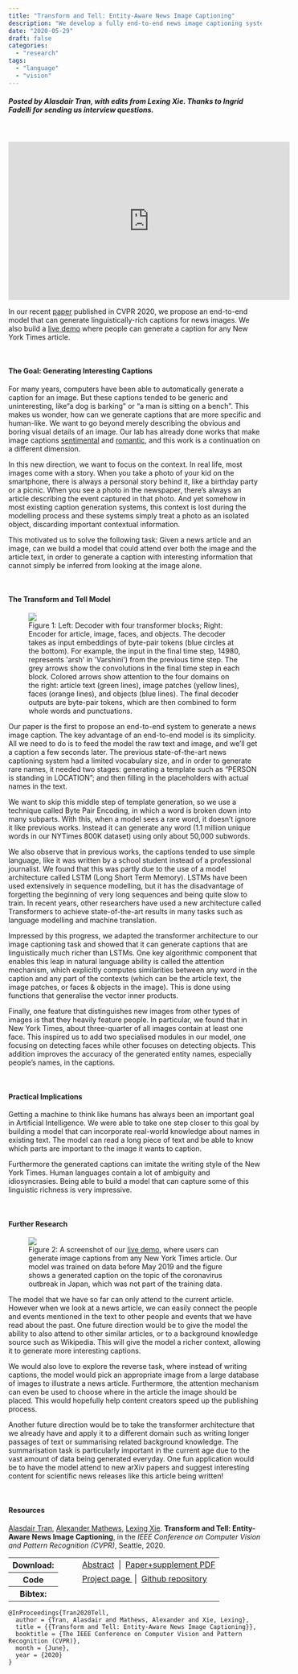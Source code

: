 ```yaml
---
title: "Transform and Tell: Entity-Aware News Image Captioning"
description: "We develop a fully end-to-end news image captioning system that can generate entity names."
date: "2020-05-29"
draft: false
categories:
  - "research"
tags:
  - "language"
  - "vision"
---
```


##### Posted by _Alasdair Tran_, with edits from _Lexing Xie_. Thanks to _Ingrid Fadelli_ for sending us interview questions. <br /><p />

<br/>

<p align="center">
<iframe width="560" height="315" src="https://www.youtube.com/embed/lei1VOJbf40" frameborder="0" allow="accelerometer; autoplay; encrypted-media; gyroscope; picture-in-picture" allowfullscreen></iframe>
</p>

In our recent [paper](https://arxiv.org/abs/2004.08070) published in CVPR 2020,
we propose an end-to-end model that can generate linguistically-rich captions
for news images. We also build a [live demo](https://transform-and-tell.ml/)
where people can generate a caption for any New York Times article.

<!--more-->

<br/>

#### **The Goal: Generating Interesting Captions**

For many years, computers have been able to automatically generate a caption
for an image. But these captions tended to be generic and uninteresting, like“a
dog is barking” or “a man is sitting on a bench”. This makes us wonder, how can
we generate captions that are more specific and human-like. We want to go
beyond merely describing the obvious and boring visual details of an image. Our
lab has already done works that make image captions
[sentimental](http://cm.cecs.anu.edu.au/post/senticap/) and
[romantic](http://cm.cecs.anu.edu.au/post/semstyle/), and this work is a
continuation on a different dimension.

In this new direction, we want to focus on the context. In real life, most
images come with a story. When you take a photo of your kid on the smartphone,
there is always a personal story behind it, like a birthday party or a picnic.
When you see a photo in the newspaper, there’s always an article describing the
event captured in that photo. And yet somehow in most existing caption
generation systems, this context is lost during the modelling process and these
systems simply treat a photo as an isolated object, discarding important
contextual information.

This motivated us to solve the following task: Given a news article and an
image, can we build a model that could attend over both the image and the
article text, in order to generate a caption with interesting information that
cannot simply be inferred from looking at the image alone.

<br/>

#### **The Transform and Tell Model**

<figure class="asn-fig asn-left" style="max-width: 750px;">
    <img src="/img/tell/model.jpg">
    <figcaption>
    Figure 1: Left: Decoder with four transformer blocks; Right: Encoder for
    article, image, faces, and objects. The decoder takes as input embeddings of
    byte-pair tokens (blue circles at the bottom). For example, the input in the
    final time step, 14980, represents 'arsh' in 'Varshini') from the previous time
    step. The grey arrows show the convolutions in the final time step in each
    block. Colored arrows show attention to the four domains on the right: article
    text (green lines), image patches (yellow lines), faces (orange lines), and
    objects (blue lines). The final decoder outputs are byte-pair tokens, which are
    then combined to form whole words and punctuations.
    </figcaption>
</figure>

Our paper is the first to propose an end-to-end system to generate a news image
caption. The key advantage of an end-to-end model is its simplicity. All we
need to do is to feed the model the raw text and image, and we’ll get a caption
a few seconds later. The previous state-of-the-art news captioning system had a
limited vocabulary size, and in order to generate rare names, it needed two
stages: generating a template such as “PERSON is standing in LOCATION”; and
then filling in the placeholders with actual names in the text.

We want to skip this middle step of template generation, so we use a technique
called Byte Pair Encoding, in which a word is broken down into many subparts.
With this, when a model sees a rare word, it doesn’t ignore it like previous
works. Instead it can generate any word (1.1 million unique words in our
NYTimes 800K dataset) using only about 50,000 subwords.

We also observe that in previous works, the captions tended to use simple
language, like it was written by a school student instead of a professional
journalist. We found that this was partly due to the use of a model
architecture called LSTM (Long Short Term Memory). LSTMs have been used
extensively in sequence modelling, but it has the disadvantage of forgetting
the beginning of very long sequences and being quite slow to train. In recent
years, other researchers have used a new architecture called Transformers to
achieve state-of-the-art results in many tasks such as language modelling and
machine translation.

Impressed by this progress, we adapted the transformer architecture to our
image captioning task and showed that it can generate captions that are
linguistically much richer than LSTMs. One key algorithmic component that
enables this leap in natural language ability is called the attention
mechanism, which explicitly computes similarities between any word in the
caption and any part of the contexts (which can be the article text, the image
patches, or faces & objects in the image). This is done using functions that
generalise the vector inner products.

Finally, one feature that distinguishes new images from other types of images
is that they heavily feature people. In particular, we found that in New York
Times, about three-quarter of all images contain at least one face. This
inspired us to add two specialised modules in our model, one focusing on
detecting faces while other focuses on detecting objects. This addition
improves the accuracy of the generated entity names, especially people’s names,
in the captions.

<br/>

#### **Practical Implications**

Getting a machine to think like humans has always been an important goal in
Artificial Intelligence. We were able to take one step closer to this goal by
building a model that can incorporate real-world knowledge about names in
existing text. The model can read a long piece of text and be able to know
which parts are important to the image it wants to caption.

Furthermore the generated captions can imitate the writing style of the New
York Times. Human languages contain a lot of ambiguity and idiosyncrasies.
Being able to build a model that can capture some of this linguistic richness
is very impressive.

<br/>

#### **Further Research**

<figure class="asn-fig asn-left" style="max-width: 750px;">
    <img src="/img/tell/demo.gif">
    <figcaption>
    Figure 2: A screenshot of our <a href="https://transform-and-tell.ml/">live demo</a>,
    where users can generate image captions from any New York Times article.
    Our model was trained on data before May 2019 and the figure shows
    a generated caption on the topic of the coronavirus outbreak in Japan,
    which was not part of the training data.
    </figcaption>
</figure>

The model that we have so far can only attend to the current article. However
when we look at a news article, we can easily connect the people and events
mentioned in the text to other people and events that we have read about the
past. One future direction would be to give the model the ability to also
attend to other similar articles, or to a background knowledge source such as
Wikipedia. This will give the model a richer context, allowing it to generate
more interesting captions.

We would also love to explore the reverse task, where instead of writing
captions, the model would pick an appropriate image from a large database of
images to illustrate a news article. Furthermore, the attention mechanism can
even be used to choose where in the article the image should be placed. This
would hopefully help content creators speed up the publishing process.

Another future direction would be to take the transformer architecture that we
already have and apply it to a different domain such as writing longer passages
of text or summarising related background knowledge. The summarisation task is
particularly important in the current age due to the vast amount of data being
generated everyday. One fun application would be to have the model attend to
new arXiv papers and suggest interesting content for scientific news releases
like this article being written!

<br/>

#### **Resources**

[Alasdair Tran](https://scholar.google.com/citations?user=_YRmXNEAAAAJ),
[Alexander Mathews](https://scholar.google.com.au/citations?user=tqUubvMAAAAJ),
[Lexing Xie](http://users.cecs.anu.edu.au/~xlx/).
**Transform and Tell: Entity-Aware News Image Captioning**,
in the _IEEE Conference on Computer Vision and Pattern Recognition (CVPR)_,
Seattle, 2020.

<table>
  <tr>
    <th>Download:</th>
    <td style="padding-left: 3em;">
      <a href="https://arxiv.org/abs/2004.08070">Abstract</a>
      &nbsp;|&nbsp;
      <a href="https://arxiv.org/pdf/2004.08070">Paper+supplement PDF</a>
    </td>
  </tr>
  <tr>
    <th>Code</th>
    <td style="padding-left: 3em;">
      <a href="https://transformandtell.cmlab.dev/">Project page </a>
      &nbsp;|&nbsp;
      <a href="https://github.com/alasdairtran/transform-and-tell">Github repository</a>
    </td>
  <tr>
  <tr>
    <th>Bibtex:</th>
    <td></td>
  </tr>
</table>

```
@InProceedings{Tran2020Tell,
  author = {Tran, Alasdair and Mathews, Alexander and Xie, Lexing},
  title = {{Transform and Tell: Entity-Aware News Image Captioning}},
  booktitle = {The IEEE Conference on Computer Vision and Pattern Recognition (CVPR)},
  month = {June},
  year = {2020}
}
```
